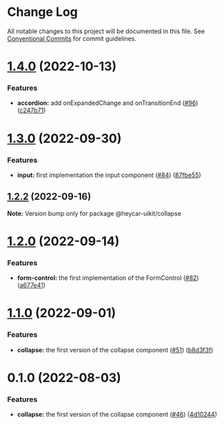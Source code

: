 # Change Log

All notable changes to this project will be documented in this file.
See [Conventional Commits](https://conventionalcommits.org) for commit guidelines.

# [1.4.0](https://github.com/hey-car/heycar-uikit/compare/@heycar-uikit/collapse@1.3.0...@heycar-uikit/collapse@1.4.0) (2022-10-13)


### Features

* **accordion:** add onExpandedChange and onTransitionEnd ([#96](https://github.com/hey-car/heycar-uikit/issues/96)) ([c247b71](https://github.com/hey-car/heycar-uikit/commit/c247b719f9d6669a5aa9fd7f4ac2e264b7764350))





# [1.3.0](https://github.com/hey-car/heycar-uikit/compare/@heycar-uikit/collapse@1.2.2...@heycar-uikit/collapse@1.3.0) (2022-09-30)


### Features

* **input:**  first implementation the input component ([#84](https://github.com/hey-car/heycar-uikit/issues/84)) ([87fbe55](https://github.com/hey-car/heycar-uikit/commit/87fbe5549048e44006781092e9e5707b6e63534d))





## [1.2.2](https://github.com/hey-car/heycar-uikit/compare/@heycar-uikit/collapse@1.2.0...@heycar-uikit/collapse@1.2.2) (2022-09-16)

**Note:** Version bump only for package @heycar-uikit/collapse





# [1.2.0](https://github.com/hey-car/heycar-uikit/compare/@heycar-uikit/collapse@1.1.0...@heycar-uikit/collapse@1.2.0) (2022-09-14)


### Features

* **form-control:** the first implementation of the FormControl ([#82](https://github.com/hey-car/heycar-uikit/issues/82)) ([a677e41](https://github.com/hey-car/heycar-uikit/commit/a677e416511f411ee1389e42081963dd127254a9))





# [1.1.0](https://github.com/hey-car/heycar-uikit/compare/@heycar-uikit/collapse@0.1.0...@heycar-uikit/collapse@1.1.0) (2022-09-01)


### Features

* **collapse:** the first version of the collapse component ([#51](https://github.com/hey-car/heycar-uikit/issues/51)) ([b8d3f3f](https://github.com/hey-car/heycar-uikit/commit/b8d3f3f88cdfde98bb0f6364973895a5e9969182))





# 0.1.0 (2022-08-03)

### Features

- **collapse:** the first version of the collapse component ([#46](https://github.com/hey-car/heycar-uikit/issues/46)) ([4d10244](https://github.com/hey-car/heycar-uikit/commit/4d102446b2c6348408bb3bd1d5a7ebf1ec1cd6f5))
